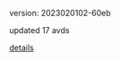 version: 2023020102-60eb

updated 17 avds

[details](https://github.com/0x74f917491bfa7ebfa379/ali_avd_db/blob/master/change_log/2023/02/01/02/60eb.txt)